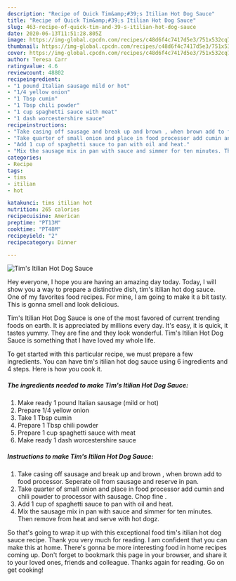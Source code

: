 ```yaml
---
description: "Recipe of Quick Tim&amp;#39;s Itilian Hot Dog Sauce"
title: "Recipe of Quick Tim&amp;#39;s Itilian Hot Dog Sauce"
slug: 463-recipe-of-quick-tim-and-39-s-itilian-hot-dog-sauce
date: 2020-06-13T11:51:28.805Z
image: https://img-global.cpcdn.com/recipes/c48d6f4c7417d5e3/751x532cq70/tims-itilian-hot-dog-sauce-recipe-main-photo.jpg
thumbnail: https://img-global.cpcdn.com/recipes/c48d6f4c7417d5e3/751x532cq70/tims-itilian-hot-dog-sauce-recipe-main-photo.jpg
cover: https://img-global.cpcdn.com/recipes/c48d6f4c7417d5e3/751x532cq70/tims-itilian-hot-dog-sauce-recipe-main-photo.jpg
author: Teresa Carr
ratingvalue: 4.6
reviewcount: 48802
recipeingredient:
- "1 pound Italian sausage mild or hot"
- "1/4 yellow onion"
- "1 Tbsp cumin"
- "1 Tbsp chili powder"
- "1 cup spaghetti sauce with meat"
- "1 dash worcestershire sauce"
recipeinstructions:
- "Take casing off sausage and break up and brown , when brown add to food processor. Seperate oil from sausage and reserve in pan."
- "Take quarter of small onion and place in food processor add cumin and chili powder to processor with sausage. Chop fine ."
- "Add 1 cup of spaghetti sauce to pan with oil and heat."
- "Mix the sausage mix in pan with sauce and simmer for ten minutes. Then remove from heat and serve with hot dogz."
categories:
- Recipe
tags:
- tims
- itilian
- hot

katakunci: tims itilian hot 
nutrition: 265 calories
recipecuisine: American
preptime: "PT13M"
cooktime: "PT48M"
recipeyield: "2"
recipecategory: Dinner

---
```



![Tim&#39;s Itilian Hot Dog Sauce](https://img-global.cpcdn.com/recipes/c48d6f4c7417d5e3/751x532cq70/tims-itilian-hot-dog-sauce-recipe-main-photo.jpg)

Hey everyone, I hope you are having an amazing day today. Today, I will show you a way to prepare a distinctive dish, tim&#39;s itilian hot dog sauce. One of my favorites food recipes. For mine, I am going to make it a bit tasty. This is gonna smell and look delicious.

Tim&#39;s Itilian Hot Dog Sauce is one of the most favored of current trending foods on earth. It is appreciated by millions every day. It's easy, it is quick, it tastes yummy. They are fine and they look wonderful. Tim&#39;s Itilian Hot Dog Sauce is something that I have loved my whole life.




To get started with this particular recipe, we must prepare a few ingredients. You can have tim&#39;s itilian hot dog sauce using 6 ingredients and 4 steps. Here is how you cook it.

<!--inarticleads1-->

##### The ingredients needed to make Tim&#39;s Itilian Hot Dog Sauce:

1. Make ready 1 pound Italian sausage (mild or hot)
1. Prepare 1/4 yellow onion
1. Take 1 Tbsp cumin
1. Prepare 1 Tbsp chili powder
1. Prepare 1 cup spaghetti sauce with meat
1. Make ready 1 dash worcestershire sauce




<!--inarticleads2-->

##### Instructions to make Tim&#39;s Itilian Hot Dog Sauce:

1. Take casing off sausage and break up and brown , when brown add to food processor. Seperate oil from sausage and reserve in pan.
1. Take quarter of small onion and place in food processor add cumin and chili powder to processor with sausage. Chop fine .
1. Add 1 cup of spaghetti sauce to pan with oil and heat.
1. Mix the sausage mix in pan with sauce and simmer for ten minutes. Then remove from heat and serve with hot dogz.




So that's going to wrap it up with this exceptional food tim&#39;s itilian hot dog sauce recipe. Thank you very much for reading. I am confident that you can make this at home. There's gonna be more interesting food in home recipes coming up. Don't forget to bookmark this page in your browser, and share it to your loved ones, friends and colleague. Thanks again for reading. Go on get cooking!
